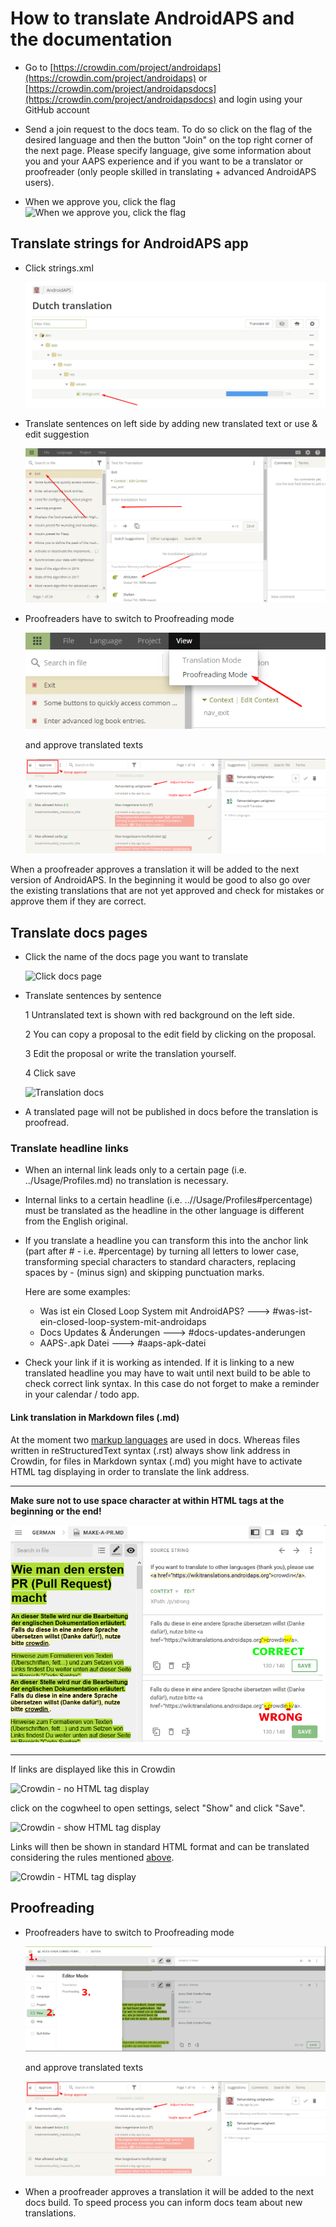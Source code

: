 # How to translate AndroidAPS and the documentation

* Go to [https://crowdin.com/project/androidaps](https://crowdin.com/project/androidaps) or [https://crowdin.com/project/androidapsdocs](https://crowdin.com/project/androidapsdocs) and login using your GitHub account

* Send a join request to the docs team. To do so click on the flag of the desired language and then the button "Join" on the top right corner of the next page. Please specify language, give some information about you and your AAPS experience and if you want to be a translator or proofreader (only people skilled in translating + advanced AndroidAPS users).

* When we approve you, click the flag
   ![When we approve you, click the flag](./images/translation_flags2019.png)

## Translate strings for AndroidAPS app

* Click strings.xml

   ![Click strings.xml](./images/translations-click-strings.png)


* Translate sentences on left side by adding new translated text or use & edit suggestion 

   ![Translation app](./images/translations-translate.png)


* Proofreaders have to switch to Proofreading mode 

   ![Proofreading mode app](./images/translations-proofreading-mode.png) 


  and approve translated texts 
  
   ![approve text](./images/translations-proofreading.png)

When a proofreader approves a translation it will be added to the next version of AndroidAPS. In the beginning it would be good to also go over the existing translations that are not yet approved and check for mistakes or approve them if they are correct.


## Translate docs pages

* Click the name of the docs page you want to translate

   ![Click docs page](./images/translation_WikiPage.png)


* Translate sentences by sentence

   1 Untranslated text is shown with red background on the left side.

   2 You can copy a proposal to the edit field by clicking on the proposal.
   
   3 Edit the proposal or write the translation yourself.
   
   4 Click save
   
   ![Translation docs](./images/translation_WikiTranslate.png)

* A translated page will not be published in docs before the translation is proofread.

### Translate headline links

* When an internal link leads only to a certain page (i.e. ../Usage/Profiles.md) no translation is necessary.
* Internal links to a certain headline (i.e. ..//Usage/Profiles#percentage) must be translated as the headline in the other language is different from the English original.
* If you translate a headline you can transform this into the anchor link (part after # - i.e. #percentage) by turning all letters to lower case, transforming special characters to standard characters, replacing spaces by - (minus sign) and skipping punctuation marks. 

   Here are some examples:
   * Was ist ein Closed Loop System mit AndroidAPS?  --->   #was-ist-ein-closed-loop-system-mit-androidaps
   * Docs Updates & Änderungen   --->   #docs-updates-anderungen
   * AAPS-.apk Datei   --->   #aaps-apk-datei

* Check your link if it is working as intended. If it is linking to a new translated headline you may have to wait until next build to be able to check correct link syntax. In this case do not forget to make a reminder in your calendar / todo app.

#### Link translation in Markdown files (.md)

At the moment two [markup languages](./make-a-PR.html#code-syntax) are used in docs. Whereas files written in reStructuredText syntax (.rst) always show link address in Crowdin, for files in Markdown syntax (.md) you might have to activate HTML tag displaying in order to translate the link address.

----

**Make sure not to use space character at within HTML tags at the beginning or the end!**

![Crodwin - HTML tag without space character](./images/Crowdin_HTMLtag.png)

----

If links are displayed like this in Crowdin

![Crowdin - no HTML tag display](./images/CrowdinShowURL1.png)

click on the cogwheel to open settings, select "Show" and click "Save".

![Crowdin - show HTML tag display](./images/CrowdinShowURL2.png)

Links will then be shown in standard HTML format and can be translated considering the rules mentioned [above](./translations.html#translate-headline-links).

![Crowdin - HTML tag display](./images/CrowdinShowURL3.png)

## Proofreading 

* Proofreaders have to switch to Proofreading mode 

   ![Proofreading mode docs](./images/translation_WikiProofreading.png) 


  and approve translated texts 
  
   ![approve text](./images/translations-proofreading.png)

* When a proofreader approves a translation it will be added to the next docs build. To speed process you can inform docs team about new translations.
